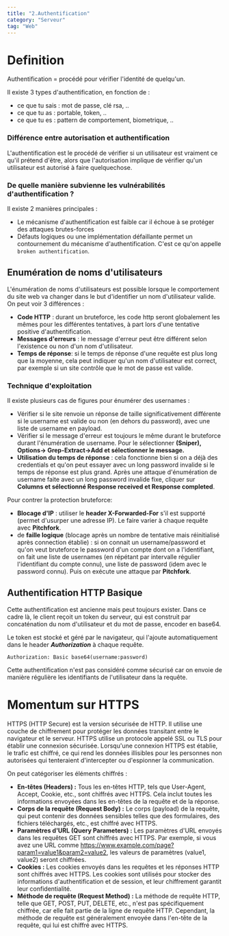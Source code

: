 ```yaml
---
title: "2.Authentification"
category: "Serveur"
tag: "Web"
---
```

# Definition
Authentification = procédé pour vérifier l'identité de quelqu'un.

Il existe 3 types d'authentification, en fonction de :
- ce que tu sais : mot de passe, clé rsa, ..
- ce que tu as : portable, token, ..
- ce que tu es : pattern de comportement, biometrique, ..

### Différence entre autorisation et authentification
L'authentification est le procédé de vérifier si un utilisateur est vraiment ce qu'il prétend d'être, alors que l'autorisation implique de vérifier qu'un utilisateur est autorisé à faire quelquechose.

### De quelle manière subvienne les vulnérabilités d'authentification ?

Il existe 2 manières principales :
- Le mécanisme d'authentification est faible car il échoue à se protéger des attaques brutes-forces
- Défauts logiques ou une implémentation défaillante permet un contournement du mécanisme d'authentification. C'est ce qu'on appelle `broken authentification`.

## Enumération de noms d'utilisateurs
L'énumération de noms d'utilisateurs est possible lorsque le comportement du site web va changer dans le but d'identifier un nom d'utilisateur valide. On peut voir 3 différences :
- **Code HTTP** : durant un bruteforce, les  code http seront globalement les mêmes pour les différentes tentatives, à part lors d'une tentative positive d'authentification.
- **Messages d'erreurs** : le message d'erreur peut être différent selon l'existence ou non d'un nom d'utilisateur.
- **Temps de réponse**: si le temps de réponse d'une requête est plus long que la moyenne, cela peut indiquer qu'un nom d'utilisateur est correct, par exemple si un site contrôle que le mot de passe est valide.

### Technique d'exploitation
Il existe plusieurs cas de figures pour énumérer des usernames :
- Vérifier si le site renvoie un réponse de taille significativement différente si le username est valide ou non (en dehors du password), avec une liste de username en payload.
- Vérifier si le message d'erreur est toujours le même durant le bruteforce durant l'énumération de username. Pour le sélectionner **(Sniper), Options-> Grep-Extract->Add et sélectionner le message.**
- **Utilisation du temps de réponse** : cela fonctionne bien si on a déjà des credentials et qu'on peut essayer avec un long password invalide si le temps de réponse est plus grand. Après une attaque d'énumération de username faite avec un long password invalide fixe, cliquer sur **Columns et sélectionné Response received et Response completed**.

Pour contrer la protection bruteforce:
- **Blocage d'IP** : utiliser le **header X-Forwarded-For** s'il est supporté (permet d'usurper une adresse IP). Le faire varier à chaque requête avec **Pitchfork**.
- de **faille logique** (blocage après un nombre de tentative mais réinitialisé après connection établie) : si on connait un username/password et qu'on veut bruteforce le password d'un compte dont on a l'identifiant, on fait une liste de usernames (en répétant par intervalle régulier l'identifiant du compte connu), une liste de password (idem avec le password connu). Puis on exécute une attaque par **Pitchfork**.

## Authentification HTTP Basique
Cette authentification est ancienne mais peut toujours exister. Dans ce cadre là, le client reçoit un token du serveur, qui est construit par concaténation du nom d'utilisateur et du mot de passe, encoder en base64. 

Le token est stocké et géré par le navigateur, qui l'ajoute automatiquement dans le header ***Authorization*** à chaque requête.
```http
Authorization: Basic base64(username:password)
```

Cette authentification n'est pas considéré comme sécurisé car on envoie de manière régulière les identifiants de l'utilisateur dans la requête.

# Momentum sur HTTPS
HTTPS (HTTP Secure) est la version sécurisée de HTTP. Il utilise une couche de chiffrement pour protéger les données transitant entre le navigateur et le serveur. HTTPS utilise un protocole appelé SSL ou TLS pour établir une connexion sécurisée. Lorsqu'une connexion HTTPS est établie, le trafic est chiffré, ce qui rend les données illisibles pour les personnes non autorisées qui tenteraient d'intercepter ou d'espionner la communication.

On peut catégoriser les éléments chiffrés :
- **En-têtes (Headers) :**
Tous les en-têtes HTTP, tels que User-Agent, Accept, Cookie, etc., sont chiffrés avec HTTPS. Cela inclut toutes les informations envoyées dans les en-têtes de la requête et de la réponse.
- **Corps de la requête (Request Body) :**
Le corps (payload) de la requête, qui peut contenir des données sensibles telles que des formulaires, des fichiers téléchargés, etc., est chiffré avec HTTPS.
- **Paramètres d'URL (Query Parameters) :**
Les paramètres d'URL envoyés dans les requêtes GET sont chiffrés avec HTTPS. Par exemple, si vous avez une URL comme https://www.example.com/page?param1=value1&param2=value2, les valeurs de paramètres (value1, value2) seront chiffrées.
- **Cookies :**
Les cookies envoyés dans les requêtes et les réponses HTTP sont chiffrés avec HTTPS. Les cookies sont utilisés pour stocker des informations d'authentification et de session, et leur chiffrement garantit leur confidentialité.
- **Méthode de requête (Request Method) :**
La méthode de requête HTTP, telle que GET, POST, PUT, DELETE, etc., n'est pas spécifiquement chiffrée, car elle fait partie de la ligne de requête HTTP. Cependant, la méthode de requête est généralement envoyée dans l'en-tête de la requête, qui lui est chiffré avec HTTPS.